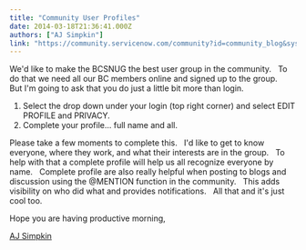 ```yaml
---
title: "Community User Profiles"
date: 2014-03-18T21:36:41.000Z
authors: ["AJ Simpkin"]
link: "https://community.servicenow.com/community?id=community_blog&sys_id=904ea2addbd0dbc01dcaf3231f961960"
---
```

<p>We'd like to make the BCSNUG the best user group in the community.   To do that we need all our BC members online and signed up to the group.   But I'm going to ask that you do just a little bit more than login.</p><p></p><ol><li>Select the drop down under your login (top right corner) and select EDIT PROFILE and PRIVACY.</li><li>Complete your profile... full name and all.</li></ol><p></p><p>Please take a few moments to complete this.   I'd like to get to know everyone, where they work, and what their interests are in the group.   To help with that a complete profile will help us all recognize everyone by name.   Complete profile are also really helpful when posting to blogs and discussion using the @MENTION function in the community.   This adds visibility on who did what and provides notifications.   All that and it's just cool too.</p><p></p><p>Hope you are having productive morning,</p><p></p><p><a title="AJ Simpkin" __default_attr="3386" __jive_macro_name="user" class="jive_macro_user jive_macro" data-objecttype="3" data-orig-content="AJ Simpkin" href="/community?id=community_user_profile&user=db139665db1c1fc09c9ffb651f9619d5">AJ Simpkin</a></p>